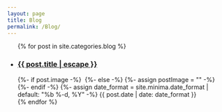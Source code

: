 ```yaml
---
layout: page
title: Blog
permalink: /Blog/
---
```


<ul class="post-list">
  {% for post in site.categories.blog %}
    <li>
        <h3>
          <a class="post-link" href="{{ post.url | relative_url }}">
            {{ post.title | escape }}
          </a>
        </h3>
    {%- if post.image -%}
        <img src="{{- post.image | relative_url -}}" alt="" class="post-image">
    {%- else -%}
        {%- assign postImage = "" -%}
    {%- endif -%}
    {%- assign date_format = site.minima.date_format | default: "%b %-d, %Y" -%}
        <span class="post-meta">{{ post.date | date: date_format }}</span>
    </li>
  {% endfor %}
</ul>